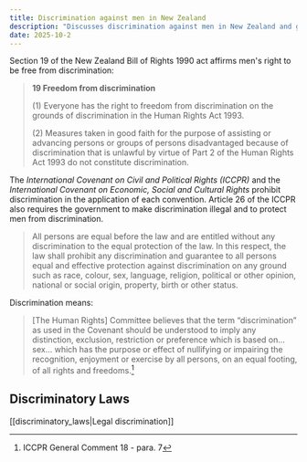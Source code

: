```yaml
---
title: Discrimination against men in New Zealand
description: "Discusses discrimination against men in New Zealand and gives clear examples."
date: 2025-10-2
---
```


Section 19 of the New Zealand Bill of Rights 1990 act affirms men's right to be free from discrimination:

> **19 Freedom from discrimination**
> 
> (1) Everyone has the right to freedom from discrimination on the grounds of discrimination in the Human Rights Act 1993.
> 
> (2) Measures taken in good faith for the purpose of assisting or advancing persons or groups of persons disadvantaged because of discrimination that is unlawful by virtue of Part 2 of the Human Rights Act 1993 do not constitute discrimination.

The *International Covenant on Civil and Political Rights (ICCPR)* and the *International Covenant on Economic, Social and Cultural Rights* prohibit discrimination in the application of each convention. Article 26 of the ICCPR also requires the government to make discrimination illegal and to protect men from discrimination.
> All persons are equal before the law and are entitled without any discrimination to the equal protection of the law. In this respect, the law shall prohibit any discrimination and guarantee to all persons equal and effective protection against discrimination on any ground such as race, colour, sex, language, religion, political or other opinion, national or social origin, property, birth or other status.

Discrimination means:
> [The Human Rights] Committee believes that the term “discrimination” as used in the
Covenant should be understood to imply any distinction, exclusion, restriction or preference which is based on... sex... which has the purpose or effect of nullifying or impairing the recognition, enjoyment or exercise by all persons, on an equal footing, of all rights and freedoms.[^1]




## Discriminatory Laws
[[discriminatory_laws|Legal discrimination]]

[^1]: ICCPR General Comment 18 - para. 7
